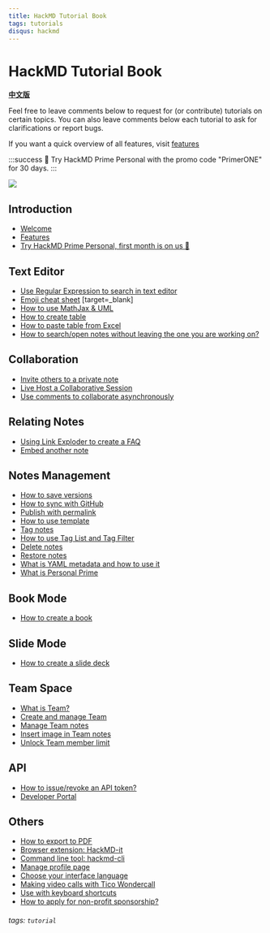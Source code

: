 ```yaml
---
title: HackMD Tutorial Book
tags: tutorials
disqus: hackmd
---
```


HackMD Tutorial Book
===
**[中文版](/c/tutorials-tw)**

Feel free to leave comments below to request for (or contribute) tutorials on certain topics. 
You can also leave comments below each tutorial to ask for clarifications or report bugs.

If you want a quick overview of all features, visit [features](/features)

:::success 
:tada: Try HackMD Prime Personal with the promo code "PrimerONE" for 30 days. 
:::

![](https://i.imgur.com/1Y9G3Lr.png)



Introduction
---
- [Welcome](/s/tutorials)
- [Features](/s/features)
- [Try HackMD Prime Personal, first month is on us :tada:](https://hackmd.io/@hackmd-marketing/Prime_Personal_english)

Text Editor
---
- [Use Regular Expression to search in text editor](/s/how-to-regex-editor)
- [Emoji cheat sheet](https://github.com/ikatyang/emoji-cheat-sheet) [target=_blank]
- [How to use MathJax & UML](/s/MathJax-and-UML)
- [How to create table](/s/how-to-create-table)
- [How to paste table from Excel ](/su-X7uWvRYSk3BklRd1aUg)
- [How to search/open notes without leaving the one you are working on?](https://hackmd.io/@hackmd/spotlight-en)
<!-- - [Tips on Mobile](/zr2FvF_URe2HhgWddVvmdQ) -->

Collaboration
---
- [Invite others to a private note](/s/invite)
- [Live Host a Collaborative Session](/s/live-hosting)
- [Use comments to collaborate asynchronously](/s/how-to-use-comments)

Relating Notes
---
- [Using Link Exploder to create a FAQ](/s/how-to-link-exploder)
- [Embed another note](/s/how-to-embed-note)

Notes Management
---
- [How to save versions](/s/how-to-save)
- [How to sync with GitHub](/s/link-with-github)
- [Publish with permalink](/s/how-to-publish-note)
- [How to use template](/s/how-to-use-template)
- [Tag notes](/s/how-to-tag-notes)
- [How to use Tag List and Tag Filter](https://hackmd.io/@docs/how-to-use-tag-list-filter)
- [Delete notes](/s/how-to-delete-note)
- [Restore notes](/IMTm_HLuQYiR3Bz-1ngeXQ)
- [What is YAML metadata and how to use it](https://hackmd.io/@docs/yaml-metadata)
- [What is Personal Prime](/nWrT0zQaSQCNCrIbGXuTBg)

Book Mode
---
- [How to create a book](/s/how-to-create-book)

Slide Mode
---
- [How to create a slide deck](/s/how-to-create-slide-deck)

Team Space
---

- [What is Team?](/@docs/what-is-team)
- [Create and manage Team](/@docs/create-and-manage-team)
- [Manage Team notes](/@docs/manage-team-notes)
- [Insert image in Team notes](/@docs/insert-image-in-team-note)
- [Unlock Team member limit](/@docs/unlock-team-member-limit)

API
---

- [How to issue/revoke an API token?](https://hackmd.io/@docs/issue-revoke-api-token-en)
- [Developer Portal](https://hackmd.io/@hackmd-api/developer-portal?utm_source=tutorial&utm_medium=book-section)

Others
---
- [How to export to PDF](https://hackmd.io/@docs/export-to-pdf)
- [Browser extension: HackMD-it](/s/hackmd-it)
- [Command line tool: hackmd-cli](https://hackmd.io/@docs/hackmd-cli)
- [Manage profile page](/s/all-about-profile-page)
- [Choose your interface language](/s/how-to-choose-language)
- [Making video calls with Tico Wondercall](/@docs/tico-wondercall-integration)
- [Use with keyboard shortcuts](/@docs/keyboard-shortcuts)
- [How to apply for non-profit sponsorship?](/@docs/NPOplan)

###### tags: `tutorial`